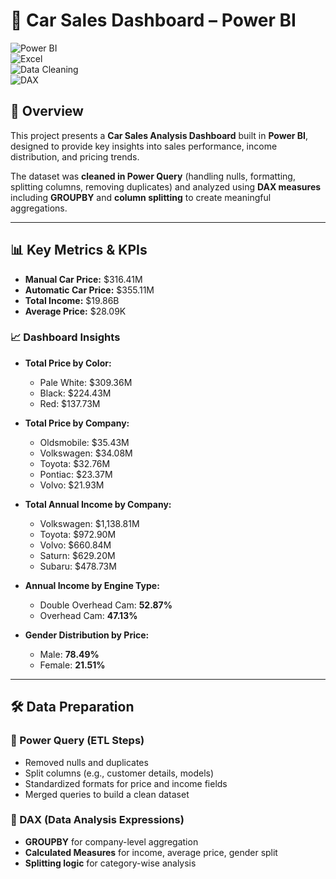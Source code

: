 

# 🚗 Car Sales Dashboard – Power BI  

![Power BI](https://img.shields.io/badge/Power%20BI-Dashboard-yellow.svg)  
![Excel](https://img.shields.io/badge/Excel-Data%20Storage-success.svg)  
![Data Cleaning](https://img.shields.io/badge/Data%20Cleaning-Power%20Query-blue.svg)  
![DAX](https://img.shields.io/badge/DAX-Analysis-orange.svg)  

## 📌 Overview  
This project presents a **Car Sales Analysis Dashboard** built in **Power BI**, designed to provide key insights into sales performance, income distribution, and pricing trends.  

The dataset was **cleaned in Power Query** (handling nulls, formatting, splitting columns, removing duplicates) and analyzed using **DAX measures** including **GROUPBY** and **column splitting** to create meaningful aggregations.  

---

## 📊 Key Metrics & KPIs  

- **Manual Car Price:** $316.41M  
- **Automatic Car Price:** $355.11M  
- **Total Income:** $19.86B  
- **Average Price:** $28.09K  

### 📈 Dashboard Insights  
- **Total Price by Color:**  
  - Pale White: $309.36M  
  - Black: $224.43M  
  - Red: $137.73M  

- **Total Price by Company:**  
  - Oldsmobile: $35.43M  
  - Volkswagen: $34.08M  
  - Toyota: $32.76M  
  - Pontiac: $23.37M  
  - Volvo: $21.93M  

- **Total Annual Income by Company:**  
  - Volkswagen: $1,138.81M  
  - Toyota: $972.90M  
  - Volvo: $660.84M  
  - Saturn: $629.20M  
  - Subaru: $478.73M  

- **Annual Income by Engine Type:**  
  - Double Overhead Cam: **52.87%**  
  - Overhead Cam: **47.13%**  

- **Gender Distribution by Price:**  
  - Male: **78.49%**  
  - Female: **21.51%**  

---

## 🛠️ Data Preparation  
### 🔹 Power Query (ETL Steps)  
- Removed nulls and duplicates  
- Split columns (e.g., customer details, models)  
- Standardized formats for price and income fields  
- Merged queries to build a clean dataset  

### 🔹 DAX (Data Analysis Expressions)  
- **GROUPBY** for company-level aggregation  
- **Calculated Measures** for income, average price, gender split  
- **Splitting logic** for category-wise analysis  

